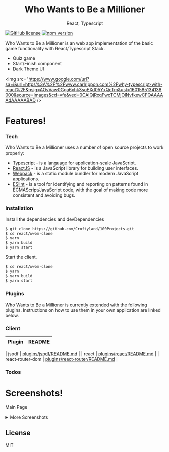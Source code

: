 <h1 align="center">
Who Wants to Be a Millioner
</h1>
<p align="center">
React, Typescript
</p>

[![GitHub license](https://img.shields.io/badge/license-MIT-blue.svg)](https://github.com/facebook/react/blob/master/LICENSE) [![npm version](https://img.shields.io/npm/v/react.svg?style=flat)](https://www.npmjs.com/package/react) 


Who Wants to Be a Millioner is an web app implementation of the basic game functionality with React/Typescript Stack.

  - Quiz game
  - Start/Finish component
  - Dark Theme UI


<img src="https://www.google.com/url?sa=i&url=https%3A%2F%2Fwww.carlrippon.com%2Fwhy-typescript-with-react%2F&psig=AOvVaw0Gga6xhk3soEXd05YxQcTm&ust=1601585134138000&source=images&cd=vfe&ved=0CAIQjRxqFwoTCMjOlNvfkewCFQAAAAAdAAAAABAD />

# Features!


### Tech
Who Wants to Be a Millioner uses a number of open source projects to work properly:
* [Typescript](https://www.typescriptlang.org/) -  is a language for application-scale JavaScript.
* [ReactJS](https://reactjs.org/) - is a JavaScript library for building user interfaces.
* [Webpack](https://webpack.js.org) - is a static module bundler for modern JavaScript applications.
* [ESlint](https://nodejs.org/) - is a tool for identifying and reporting on patterns found in ECMAScript/JavaScript code, with the goal of making code more consistent and avoiding bugs.

### Installation

Install the dependencies and devDependencies

```sh
$ git clone https://github.com/Croftyland/100Projects.git
$ cd react/wwbm-clone
$ yarn
$ yarn build 
$ yarn start
```

Start the client.

```sh
$ cd react/wwbm-clone
$ yarn
$ yarn build 
$ yarn start
```


### Plugins

Who Wants to Be a Millioner is currently extended with the following plugins. Instructions on how to use them in your own application are linked below.


### Client

| Plugin | README |
| ------ | ------ |



| jspdf | [plugins/jspdf/README.md](https://github.com/MrRio/jsPDF) |
| react | [plugins/react/README.md](https://github.com/facebook/react/blob/master/README.md) |
| react-router-dom | [plugins/react-router/README.md](https://github.com/ReactTraining/react-router/blob/master/README.md) |


### Todos




# Screenshots! 

Main Page
<img />

<details>
  <summary>More Screenshots</summary>
  Quiz Page
  <img src="" />

</details>



License
----

MIT
